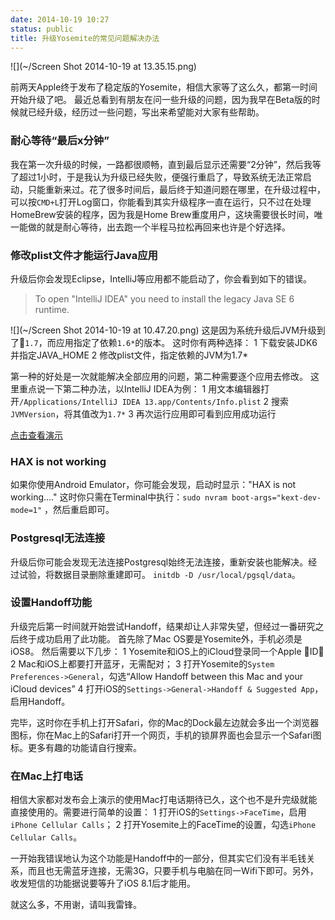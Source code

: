 ```yaml
---
date: 2014-10-19 10:27
status: public
title: 升级Yosemite的常见问题解决办法
---
```


![](~/Screen Shot 2014-10-19 at 13.35.15.png)

前两天Apple终于发布了稳定版的Yosemite，相信大家等了这么久，都第一时间开始升级了吧。
最近总看到有朋友在问一些升级的问题，因为我早在Beta版的时候就已经升级，经历过一些问题，写出来希望能对大家有些帮助。

### 耐心等待“最后x分钟”
我在第一次升级的时候，一路都很顺畅，直到最后显示还需要“2分钟”，然后我等了超过1小时，于是我认为升级已经失败，便强行重启了，导致系统无法正常启动，只能重新来过。花了很多时间后，最后终于知道问题在哪里，在升级过程中，可以按`CMD+L`打开Log窗口，你能看到其实升级程序一直在运行，只不过在处理HomeBrew安装的程序，因为我是Home Brew重度用户，这块需要很长时间，唯一能做的就是耐心等待，出去跑一个半程马拉松再回来也许是个好选择。

### 修改plist文件才能运行Java应用
升级后你会发现Eclipse，IntelliJ等应用都不能启动了，你会看到如下的错误。
>To open "IntelliJ IDEA" you need to install the legacy Java SE 6 runtime.

![](~/Screen Shot 2014-10-19 at 10.47.20.png)
这是因为系统升级后JVM升级到了`1.7`，而应用指定了依赖`1.6*`的版本。
这时你有两种选择：
1 下载安装JDK6并指定JAVA_HOME
2 修改plist文件，指定依赖的JVM为1.7*

第一种的好处是一次就能解决全部应用的问题，第二种需要逐个应用去修改。
这里重点说一下第二种办法，以IntelliJ IDEA为例：
1 用文本编辑器打开`/Applications/IntelliJ IDEA 13.app/Contents/Info.plist`
2 搜索`JVMVersion`，将其值改为`1.7*`
3 再次运行应用即可看到应用成功运行

[点击查看演示](http://www.seabornlee.cn/view?intellij.gif)

### HAX is not working
如果你使用Android Emulator，你可能会发现，启动时显示："HAX is not working...."
这时你只需在Terminal中执行：`sudo nvram boot-args="kext-dev-mode=1"` ，然后重启即可。

### Postgresql无法连接
升级后你可能会发现无法连接Postgresql始终无法连接，重新安装也能解决。经过试验，将数据目录删除重建即可。
`initdb -D /usr/local/pgsql/data`。

### 设置Handoff功能
升级完后第一时间就开始尝试Handoff，结果却让人非常失望，但经过一番研究之后终于成功启用了此功能。
首先除了Mac OS要是Yosemite外，手机必须是iOS8。
然后需要以下几步：
1 Yosemite和iOS上的iCloud登录同一个Apple ID；
2 Mac和iOS上都要打开蓝牙，无需配对；
3 打开Yosemite的`System Preferences->General`，勾选“Allow Handoff between this Mac and your iCloud devices”
4 打开iOS的`Settings->General->Handoff & Suggested App`，启用Handoff。

完毕，这时你在手机上打开Safari，你的Mac的Dock最左边就会多出一个浏览器图标，你在Mac上的Safari打开一个网页，手机的锁屏界面也会显示一个Safari图标。更多有趣的功能请自行搜索。

### 在Mac上打电话
相信大家都对发布会上演示的使用Mac打电话期待已久，这个也不是升完级就能直接使用的。需要进行简单的设置：
1 打开iOS的`Settings->FaceTime`，启用`iPhone Cellular Calls`；
2 打开Yosemite上的FaceTime的设置，勾选`iPhone Cellular Calls`。

一开始我错误地认为这个功能是Handoff中的一部分，但其实它们没有半毛钱关系，而且也无需蓝牙连接，无需3G，只要手机与电脑在同一Wifi下即可。另外，收发短信的功能据说要等升了iOS 8.1后才能用。

就这么多，不用谢，请叫我雷锋。